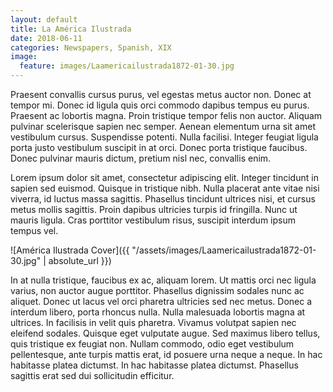 ```yaml
---
layout: default
title: La América Ilustrada
date: 2018-06-11
categories: Newspapers, Spanish, XIX
image:
  feature: images/Laamericailustrada1872-01-30.jpg
---
```


Praesent convallis cursus purus, vel egestas metus auctor non. Donec at tempor mi. Donec id ligula quis orci commodo dapibus tempus eu purus. Praesent ac lobortis magna. Proin tristique tempor felis non auctor. Aliquam pulvinar scelerisque sapien nec semper. Aenean elementum urna sit amet vestibulum cursus. Suspendisse potenti. Nulla facilisi. Integer feugiat ligula porta justo vestibulum suscipit in at orci. Donec porta tristique faucibus. Donec pulvinar mauris dictum, pretium nisl nec, convallis enim.

Lorem ipsum dolor sit amet, consectetur adipiscing elit. Integer tincidunt in sapien sed euismod. Quisque in tristique nibh. Nulla placerat ante vitae nisi viverra, id luctus massa sagittis. Phasellus tincidunt ultrices nisi, et cursus metus mollis sagittis. Proin dapibus ultricies turpis id fringilla. Nunc ut mauris ligula. Cras porttitor vestibulum risus, suscipit interdum ipsum tempus vel.

![América Ilustrada Cover]({{ "/assets/images/Laamericailustrada1872-01-30.jpg" | absolute_url }})

In at nulla tristique, faucibus ex ac, aliquam lorem. Ut mattis orci nec ligula varius, non auctor augue porttitor. Phasellus dignissim sodales nunc ac aliquet. Donec ut lacus vel orci pharetra ultricies sed nec metus. Donec a interdum libero, porta rhoncus nulla. Nulla malesuada lobortis magna at ultrices. In facilisis in velit quis pharetra. Vivamus volutpat sapien nec eleifend sodales. Quisque eget vulputate augue. Sed maximus libero tellus, quis tristique ex feugiat non. Nullam commodo, odio eget vestibulum pellentesque, ante turpis mattis erat, id posuere urna neque a neque. In hac habitasse platea dictumst. In hac habitasse platea dictumst. Phasellus sagittis erat sed dui sollicitudin efficitur.
